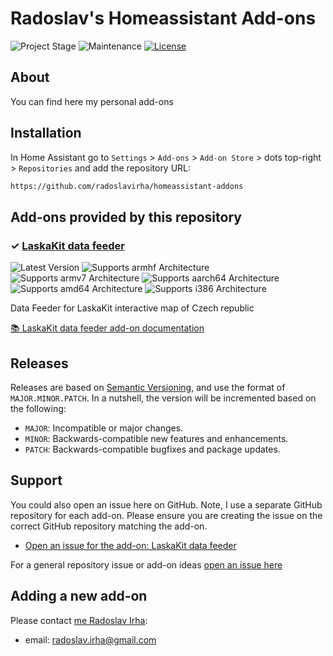 # Radoslav's Homeassistant Add-ons

![Project Stage][project-stage-shield]
![Maintenance][maintenance-shield]
[![License][license-shield]](LICENSE.md)

## About

You can find here my personal add-ons

## Installation

In Home Assistant go to `Settings` > `Add-ons` > `Add-on Store` > dots top-right > `Repositories` and add the repository URL:

```txt
https://github.com/radoslavirha/homeassistant-addons
```

## Add-ons provided by this repository

### &#10003; [LaskaKit data feeder][addon-laskakit-data-feeder]

![Latest Version][laskakit-data-feeder-version-shield]
![Supports armhf Architecture][laskakit-data-feeder-armhf-shield]
![Supports armv7 Architecture][laskakit-data-feeder-armv7-shield]
![Supports aarch64 Architecture][laskakit-data-feeder-aarch64-shield]
![Supports amd64 Architecture][laskakit-data-feeder-amd64-shield]
![Supports i386 Architecture][laskakit-data-feeder-i386-shield]

Data Feeder for LaskaKit interactive map of Czech republic

[:books: LaskaKit data feeder add-on documentation][addon-doc-laskakit-data-feeder]

## Releases

Releases are based on [Semantic Versioning][semver], and use the format
of ``MAJOR.MINOR.PATCH``. In a nutshell, the version will be incremented
based on the following:

- ``MAJOR``: Incompatible or major changes.
- ``MINOR``: Backwards-compatible new features and enhancements.
- ``PATCH``: Backwards-compatible bugfixes and package updates.

## Support

You could also open an issue here on GitHub. Note, I use a separate
GitHub repository for each add-on. Please ensure you are creating the issue
on the correct GitHub repository matching the add-on.

- [Open an issue for the add-on: LaskaKit data feeder][laskakit-data-feeder-issue]

For a general repository issue or add-on ideas [open an issue here][issue]

## Adding a new add-on

Please contact [me Radoslav Irha][radoslavirha]:

- email: radoslav.irha@gmail.com


[addon-laskakit-data-feeder]: https://github.com/radoslavirha/ha-addon-laskakit-data-feeder/tree/v0.1.0
[addon-doc-laskakit-data-feeder]: https://github.com/radoslavirha/ha-addon-laskakit-data-feeder/blob/v0.1.0/README.md
[laskakit-data-feeder-issue]: https://github.com/radoslavirha/ha-addon-laskakit-data-feeder/issues
[laskakit-data-feeder-version-shield]: https://img.shields.io/badge/version-v0.1.0-blue.svg
[laskakit-data-feeder-aarch64-shield]: https://img.shields.io/badge/aarch64-yes-green.svg
[laskakit-data-feeder-amd64-shield]: https://img.shields.io/badge/amd64-yes-green.svg
[laskakit-data-feeder-armhf-shield]: https://img.shields.io/badge/armhf-yes-green.svg
[laskakit-data-feeder-armv7-shield]: https://img.shields.io/badge/armv7-yes-green.svg
[laskakit-data-feeder-i386-shield]: https://img.shields.io/badge/i386-yes-green.svg
[radoslavirha]: https://github.com/radoslavirha
[issue]: https://github.com/radoslavirha/homeassistant-addons/issues
[license-shield]: https://img.shields.io/github/license/radoslavirha/homeassistant-addons.svg
[maintenance-shield]: https://img.shields.io/maintenance/yes/2023.svg
[project-stage-shield]: https://img.shields.io/badge/project%20stage-production%20ready-brightgreen.svg
[semver]: http://semver.org/spec/v2.0.0.html
